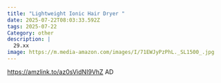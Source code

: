 ```yaml
---
title: "Lightweight Ionic Hair Dryer "
date: 2025-07-22T08:03:33.592Z
tags: 2025-07-22
Category: other
description: |
  29.xx
image: https://m.media-amazon.com/images/I/71EWJyPzPhL._SL1500_.jpg
---
```

https://amzlink.to/az0sVidNI9VhZ
AD